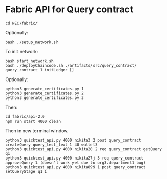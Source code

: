 # Fabric API for Query contract

```
cd NEC/fabric/
```

Optionally:
```
bash ./setup_network.sh
```

To init network:
```
bash start_network.sh
bash ./deployChaincode.sh ./artifacts/src/query_contract/ query_contract 1 initLedger []

```

Optionally:
```
python3 generate_certificates.py 1
python3 generate_certificates.py 2
python3 generate_certificates.py 3
```

Then:
```
cd fabric/api-2.0
npm run start 4000 clean
```

Then in new terminal window.
```
python3 quicktest_api.py 4000 nikita3 2 post query_contract createQuery query_test_text 1 40 wallet3
python3 quicktest_api.py 4000 nikita20 2 req query_contract getQuery q1
python3 quicktest_api.py 4000 nikita27j 3 req query_contract approveQuery 1 (doesn't work yet due to org3.department1 bug)
python3 quicktest_api.py 4000 nikita899 1 post query_contract setQueryStage q1 1
```
